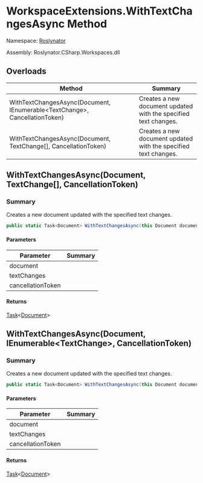 # WorkspaceExtensions\.WithTextChangesAsync Method

Namespace: [Roslynator](../../README.md)

Assembly: Roslynator\.CSharp\.Workspaces\.dll

## Overloads

| Method | Summary |
| ------ | ------- |
| WithTextChangesAsync\(Document, IEnumerable\<TextChange>, CancellationToken\) | Creates a new document updated with the specified text changes\. |
| WithTextChangesAsync\(Document, TextChange\[\], CancellationToken\) | Creates a new document updated with the specified text changes\. |

## WithTextChangesAsync\(Document, TextChange\[\], CancellationToken\)

### Summary

Creates a new document updated with the specified text changes\.

```csharp
public static Task<Document> WithTextChangesAsync(this Document document, TextChange[] textChanges, CancellationToken cancellationToken = default(CancellationToken))
```

#### Parameters

| Parameter | Summary |
| --------- | ------- |
| document | |
| textChanges | |
| cancellationToken | |

#### Returns

[Task](https://docs.microsoft.com/en-us/dotnet/api/system.threading.tasks.task-1)\<[Document](https://docs.microsoft.com/en-us/dotnet/api/microsoft.codeanalysis.document)>




## WithTextChangesAsync\(Document, IEnumerable\<TextChange>, CancellationToken\)

### Summary

Creates a new document updated with the specified text changes\.

```csharp
public static Task<Document> WithTextChangesAsync(this Document document, IEnumerable<TextChange> textChanges, CancellationToken cancellationToken = default(CancellationToken))
```

#### Parameters

| Parameter | Summary |
| --------- | ------- |
| document | |
| textChanges | |
| cancellationToken | |

#### Returns

[Task](https://docs.microsoft.com/en-us/dotnet/api/system.threading.tasks.task-1)\<[Document](https://docs.microsoft.com/en-us/dotnet/api/microsoft.codeanalysis.document)>





